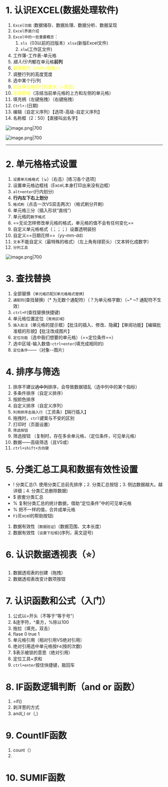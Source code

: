 # 1. 认识EXCEL(数据处理软件)
1. `Excel功能` :数据储存、数据处理、数据分析、数据呈现
2. `Excel界面介绍`
3. `Excel中的一些重要概念`：
	1. `xls`（03以前的旧版本）`xlsx`(新版Excel文件)
	2. `xlw`(工作区文件)
4. 工作簿-工作表-单元格
5. *插入行/列*都在单元格**前列**
6. <font color="#ffff00">替换两列（shift+拖拽+)</font>
7. 调整行列的高度宽度
8. 选中某个行/列
9. <font color="#ffff00"> 到达单元格的行列首末（+双击）</font>
10. <font color="#ffff00">冻结窗格</font>（冻结当前单元格的上方和左侧的单元格）
11. 填充柄（左键拖拽）（右键拖拽）
12. `Ctrl+:`(日期)
13. 编辑（自定义序列）【选项-高级-自定义序列】
14. 名称框（2：50）【直接叫出名字】


![image.png|700](https://fig-1321973591.cos.ap-nanjing.myqcloud.com/20241028204743.png)

![image.png|700](https://fig-1321973591.cos.ap-nanjing.myqcloud.com/20241028205229.png)

---
# 2. 单元格格式设置
1. `设置单元格格式`（↘）（右击）[练习各个选项]
2. 设置单元格边框线（Excel,本身打印出来没有边框）
3. `alt+enter`(行内划分)
4. **行内左下右上划分**
5. `格式刷`（点击一次VS双击两次）（格式刷分开刷）
6. 单元格三分（插入形状“直线”）
7. 单元格的`数字格式`
8. ==无论怎样修改单元格的格式，单元格的值不会有任何变化==
9. 自定义单元格格式（；；；）设置透明装扮
10. 自定义==日期花样==（yy-mm-dd）
11. `文本`不能自定义（最特殊的格式）（左上角有绿箭头）（文本转化成数字）
12. `分列工具`

![image.png|700](https://fig-1321973591.cos.ap-nanjing.myqcloud.com/20241029084449.png)
# 3. 查找替换
1. 全部替换（`单元格匹配`)(`单元格格式替换`)
2. `通配符`(查找替换)（\* 为无数个通配符）（？为单元格字数）（~\*  ~? 通配符不生效）
3. `ctrl+F`(查找替换快捷键)
4. 单元格位置定位（`常用区域`)
5. `插入批注`（单元格的提示框）【批注的插入、修改、隐藏】【审阅功能】【编辑批准框的形貌】【批注改成图片】
6. `定位功能`（选中我们想要的单元格）（==定位条件==）
7. 选中区域-输入数值-`ctrl+enter`(填充成相同的)
8. `定位条件`——（对象--图片）

# 4. 排序与筛选
1. 排序不建议~~选中列~~排序，会导致数据错乱（选中列中的某个指标）
2. 多条件排序（自定义排序）
3. 按颜色排序
4. 自定义排序（自定义序列）
5. `利用排序去插入行`（工资条）【隔行插入】
6. 拖拽时，`ctrl`键案与不安的区别
7. 打印时（页面设置）
8. `筛选按钮`
9. 筛选按钮 （复制时，存在多余单元格，（定位条件，可见单元格）
10. 数据——高级筛选（且VS或）
11. `ctrl+shift+方向键`

# 5. 分类汇总工具和数据有效性设置
- !  分类汇总(1. 使用分类汇总前先排序；2. 分类汇总按钮；3. 侧边数据越大。越详细；4. 分类汇总删除数据)
- $ 嵌套分类汇总
- % 复制分类汇总的统计数据，借助“定位条件”中的可见单元格
- % 把不一样的值，合并成单元格
- `F1`(Excel的帮助按钮)
1. 数据有效性（`数据验证`)（数据范围、文本长度）
2. 数据有效性（`设置下拉框`)(序列，英文逗号)

# 6. 认识数据透视表（⭐）
1. 数据透视表的创建（拖拽）
2. 数据透视表改变计数项按钮

# 7. 认识函数和公式（入门）
1. 公式以=开头（不等于“等于号”）
2. &连字符，^乘方，%除以100
3. 拖拉（填充，双击）
4. flase 0  true  1
5. 单元格引用（相对引用VS绝对引用）
6. 绝对引用选中单元格按`F4`(按的次数)
7. $表示被锁的意思（绝对引用）
8. 定位工具+求和
9. `ctrl+enter`按住快捷键，敲回车

# 8. IF函数逻辑判断（and or 函数）

1. =if()
2. 剥洋葱的方式
3. and(,) or（,)

# 9. CountIF函数
1. count（）
2. 
# 10. SUMIF函数
































